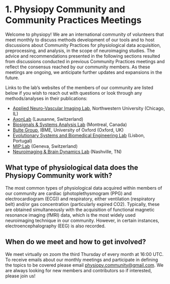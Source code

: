 # 1. Physiopy Community and Community Practices Meetings

Welcome to physiopy! We are an international community of volunteers that meet monthly to discuss methods development of our tools and to host discussions about Community Practices for physiological data acquisition, preprocessing, and analysis, in the scope of neuroimaging studies. The advice and recommendations presented in the following sections resulted from discussions conducted in previous Community Practices meetings and reflect the consensus reached by our community members. As these meetings are ongoing, we anticipate further updates and expansions in the future. 

Links to the lab’s websites of the members of our community are listed below if you wish to reach out with questions or look through any methods/analyses in their publications:
* [Applied Neuro-Vascular Imaging Lab](https://www.brightlab.northwestern.edu/), Northwestern University (Chicago, IL) 
* [AxonLab](https://www.axonlab.org) (Lausanne, Switzerland) 
* [Biosignals & Systems Analysis Lab](https://sites.google.com/site/biosigsyslab/) (Montreal, Canada) 
* [Bulte Group](https://eng.ox.ac.uk/biomedical-image-analysis/bulte-group/), IBME, University of Oxford (Oxford, UK) 
* [Evolutionary Systems and Biomedical Engineering Lab](https://www.laseeb.org/home) (Lisbon, Portugal)  
* [MIP:Lab](https://miplab.epfl.ch)  (Geneva, Switzerland) 
* [Neuroimaging & Brain Dynamics Lab](https://www.cchanglab.net/) (Nashville, TN) 

## What type of physiological data does the Physiopy Community work with?
The most common types of physiological data acquired within members of our community are cardiac (photoplethysmogram (PPG) and electrocardiogram (ECG)) and respiratory, either ventilation (respiratory belt) and/or gas concentration (particularly expired CO2). Typically, these are obtained simultaneously with the acquisition of functional magnetic resonance imaging (fMRI) data, which is the most widely used neuroimaging technique in our community. However, in certain instances, electroencephalography (EEG) is also recorded.

## When do we meet and how to get involved?
We meet virtually on zoom the third Thursday of every month at 16:00 UTC. To receive emails about our monthly meetings and participate in defining the topics to be covered please email physiopy.community@gmail.com. We are always looking for new members and contributors so if interested, please join us!




